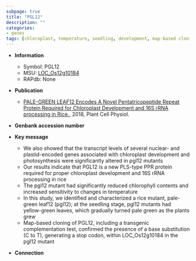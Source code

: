 ```yaml
---
subpage: true
title: "PGL12"
description: ""
categories:
- genes
tags: [chloroplast, temperature, seedling, development, map-based cloning, photosynthesis, R protein, chloroplast development]
---
```


* **Information**  
    + Symbol: PGL12  
    + MSU: [LOC_Os12g10184](http://rice.plantbiology.msu.edu/cgi-bin/ORF_infopage.cgi?orf=LOC_Os12g10184)  
    + RAPdb: None  

* **Publication**  
    + [PALE-GREEN LEAF12 Encodes A Novel Pentatricopeptide Repeat Protein Required for Chloroplast Development and 16S rRNA processing in Rice.](http://www.ncbi.nlm.nih.gov/pubmed?term=PALE-GREEN+LEAF12+Encodes+A+Novel+Pentatricopeptide+Repeat+Protein+Required+for+Chloroplast+Development+and+16S+rRNA+processing+in+Rice.%5BTitle%5D), 2018, Plant Cell Physiol.

* **Genbank accession number**  

* **Key message**  
    + We also showed that the transcript levels of several nuclear- and plastid-encoded genes associated with chloroplast development and photosynthesis were significantly altered in pgl12 mutants
    + Our results indicate that PGL12 is a new PLS-type PPR protein required for proper chloroplast development and 16S rRNA processing in rice
    + The pgl12 mutant had significantly reduced chlorophyll contents and increased sensitivity to changes in temperature
    + In this study, we identified and characterized a rice mutant, pale-green leaf12 (pgl12); at the seedling stage, pgl12 mutants had yellow-green leaves, which gradually turned pale green as the plants grew
    + Map-based cloning of PGL12, including a transgenic complementation test, confirmed the presence of a base substitution (C to T), generating a stop codon, within LOC_Os12g10184 in the pgl12 mutant

* **Connection**  



